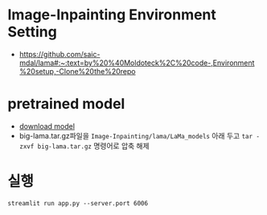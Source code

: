 # Image-Inpainting Environment Setting
- https://github.com/saic-mdal/lama#:~:text=by%20%40Moldoteck%2C%20code-,Environment%20setup,-Clone%20the%20repo

# pretrained model
- [download model](https://drive.google.com/drive/folders/1U7PsxDzC1CnYdNrQP9CkELxF_BcRXEIp?usp=sharing)
- big-lama.tar.gz파일을 `Image-Inpainting/lama/LaMa_models` 아래 두고 `tar -zxvf big-lama.tar.gz` 명령어로 압축 해제

# 실행
`streamlit run app.py --server.port 6006`